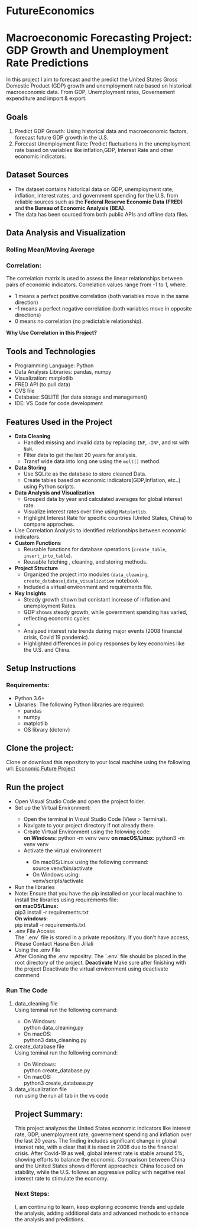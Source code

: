 # FutureEconomics
<h1>Macroeconomic Forecasting Project: GDP Growth and Unemployment Rate Predictions</h1>

   <p style="font-size:14px">
   In this project I aim to forecast and the predict the United States Gross Domestic Product (GDP) growth and unemployment rate based on historical macroeconomic data.
   From GDP, Unemployment rates, Governement expenditure and import & export.
   </p>
   <h2>Goals</h2>
   <ol>
      <li>Predict GDP Growth: Using historical data and macroeconomic factors, forecast future GDP growth in the U.S.</li>
      <li>Forecast Unemployment Rate: Predict fluctuations in the unemployment rate based on variables like inflation,GDP, Interest Rate and other economic indicators.</li>
    </ol>

   <h2>Dataset Sources</h2>
   <ul>
   <li>The dataset contains historical data on GDP, unemployment rate, inflation, interest rates, and government spending for the U.S. from reliable sources such as  the <strong>Federal Reserve Economic Data (FRED)</strong> and<strong> the Bureau of Economic Analysis (BEA).</strong></li>
   <li>The data has been sourced from both public APIs and offline data files.</li>
   </ul>

<h2>Data Analysis and Visualization</h2>
    <h3>Rolling Mean/Moving Average</h3>
    <h3>Correlation:</h3>
    The correlation matrix is used to assess the linear relationships between pairs of economic indicators. Correlation values range from -1 to 1, where:
    <ul>
       <li>1 means a perfect positive correlation (both variables move in the same direction)</li>
       <li>-1 means a perfect negative correlation (both variables move in opposite directions)</li>
       <li>0 means no correlation (no predictable relationship).</li>
    </ul>
<strong>Why Use Correlation in this Project?</strong>

<h2>Tools and Technologies</h2>
<ul>
    <li>Programming Language: Python</li>
    <li>Data Analysis Libraries: pandas, numpy</li>
    <li>Visualization: matplotlib</li>
    <li>FRED API (to pull data)</li>
    <li>CVS file</li>
    <li>Database: SQLITE (for data storage and management)</li>
    <li>IDE: VS Code for code development </li>
</ul>
<h2>Features Used in the Project</h2>

<ul>
  <li>
    <strong>Data Cleaning </strong>
    <ul>
      <li>Handled missing and invalid data by replacing <code>INF</code>, <code>-INF</code>, and <code>NA</code> with <code>NaN</code>.</li>
      <li>Filter data to get the last 20 years for analysis.</li>
      <li>Transf wide data into long one using the <code>melt()</code> method.</li>
    </ul>
  </li>
  <li>
    <strong>Data Storing</strong>
    <ul>
      <li>Use SQLite as the database to store cleaned Data.</li>
      <li>Create tables based on economic indicators(GDP,Inflation, etc..) using Python scripts.</li>
    </ul>
  </li>
  <li>
    <strong>Data Analysis and Visualization</strong>
    <ul>
      <li>Grouped data by year and calculated averages for global interest rate.</li>
      <li>Visualize interest rates over time using <code>Matplotlib</code>.</li>
      <li>Highlight Interest Rate for specific countries (United States, China) to compare approches.</li>
    </ul>
    <li>Use Correlation Analysis to identified relationships between economic indicators.</li>
  </li>
  <li>
    <strong>Custom Functions</strong>
    <ul>
      <li>Reusable functions for database operations (<code>create_table</code>, <code>insert_into_table</code>).</li>
      <li>Reusable fetching , cleaning, and storing methods.</li>
    </ul>
  </li>
  <li>
    <strong>Project Structure</strong>
    <ul>
      <li>Organized the project into modules (<code>data_cleaning</code>, <code>create_database</code>),<code>data_visualization</code> notebook</li>
      <li>Included a virtual environment and requirements file.</li>
    </ul>
  </li>
  <li>
    <strong>Key Insights</strong>
    <ul>
      <li> Steady growth shown  but conistant increase of inflation and unemployment Rates.</li>
      <li>GDP shows steady growth, while government spending has varied, reflecting economic cycles<li>
      <li>Analyzed interest rate trends during major events (2008 financial crisis, Covid 19 pandemic).</li>
      <li>Highlighted differences in policy responses by key economies like the U.S. and China.</li>
    </ul>
  </li>
</ul>

<h2>Setup Instructions</h2>
<h3>Requirements:</h3>
<ul>
    <li>Python 3.6+</li>
    <li>Libraries: The following Python libraries are required:
    <ul>
        <li>pandas</li>
        <li>numpy</li>
        <li>matplotlib</li>
        <li> OS library (dotenv)</li>
    </ul>
</ul>
<h2>Clone the project:</h2>
  Clone or download this repository to your local machine using the following url: <a href="https://github.com/hasnasalah/FutureEconomics.git">Economic Future Project</a>
<h2>Run the project</h2>
<ul>
    <li>Open Visual Studio Code and open the project folder.</li>
    <li>Set up the Virtual Environment:</li>
    <ul>
        <li>Open the terminal in Visual Studio Code (View > Terminal).</li>
        <li>Navigate to your project directory if not already there.</li>
        <li>Create Virtual Environment using the folowing code:</li>
             <strong>on Windows:</strong>
               python -m venv venv
             <strong>on macOS/Linux:</strong>
             python3 -m venv venv
        <li> Activate the virtual environment</li>
             <ul>
                 <li> On macOS/Linux using the following command:</li>
                       source venv/bin/activate
                 <li> On Windows using:</li>
                      venv/scripts/activate
            </ul>
    </ul>
    
<li> Run the libraries<li>
    Note: Ensure that you have the pip installed on your local machine to install the libraries using requirements file:</br>
    <strong>on macOS/Linux:</strong></br>
            pip3 install -r requirements.txt</br>
    <strong> On windows:</strong></br>
            pip install -r requirements.txt</br>
<li>.env File Access</li>
The `.env` file is stored in a private repository. If you don't have access, Please Contact Hasna Ben Jillali
<li>Using the .env File</li>
After Cloning the .env repositry: The `.env` file should be placed in the root directory of the project.
<strong>Deactivate</strong>
          Make sure after finishing with the project Deactivate the virtual environment using deactivate commend
</ul>
<h3> Run The Code</h3>
<ol>
   <li>data_cleaning file</li>
         Using teminal run the following command:
         <ul><li>On Windows:</li>
          python data_cleaning.py
         <li> On macOS:</li>
          python3 data_cleaning.py
         </ul>
   <li>create_database file</li>
          Using teminal run the following command:
         <ul><li>On Windows:</li>
          python create_database.py
         <li> On macOS:</li>
          python3 create_database.py
         </ul>
      <li>data_visualization file</li>
          run using the run all tab in the vs code 
         </ul>

<h2>Project Summary:</h2>
<p>This project analyzes the United States economic indicators like interest rate, GDP, unemployment rate, governement spending and inflation over the last 20 years. The finding includes significant change in global interest rate, with a clear that it is rised in 2008 due to the financial crisis. After Covid-19 as well, global interest rate is stable around 5%, showing efforts to balance the economic. Comparison between China and the United States shows different approaches: China focused on  stability, while the U.S. follows an aggressive policy with negative real interest rate to stimulate the economy.</p>

<h3>Next Steps:</h3>
<p>I, am continuing to learn, keep exploring economic trends and update the analysis, adding additional data and advanced methods to enhance the analysis and predictions.</p>


    
         

    
       
      





